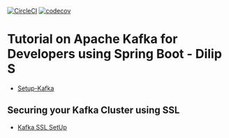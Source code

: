 [![CircleCI](https://circleci.com/gh/artshishkin/library-inventory.svg?style=svg)](https://circleci.com/gh/artshishkin/library-inventory)
[![codecov](https://codecov.io/gh/artshishkin/library-inventory/branch/master/graph/badge.svg)](https://codecov.io/gh/artshishkin/library-inventory)

# Tutorial on Apache Kafka for Developers using Spring Boot - Dilip S

 - [Setup-Kafka](https://github.com/artshishkin/library-inventory/blob/master/SetUpKafka.md)
 
 ## Securing your Kafka Cluster using SSL
 
 - [Kafka SSL SetUp](https://github.com/artshishkin/library-inventory/blob/master/Kafka_Security.md)


